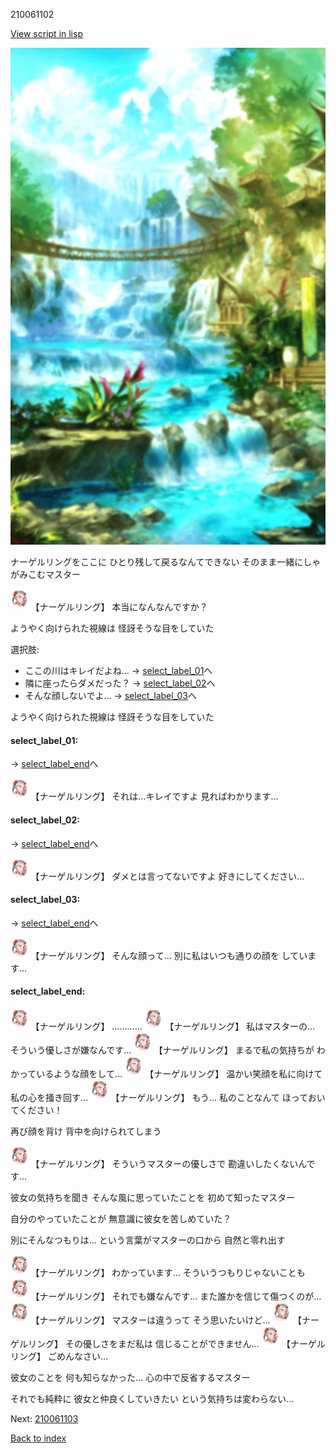 210061102

[View script in lisp](../scripts/210061102.txt)

![sea_jungle_day.png](../images/backgrounds/sea_jungle_day.png)

ナーゲルリングをここに
ひとり残して戻るなんてできない
そのまま一緒にしゃがみこむマスター

<img src="../images/units/2100611.png" alt="2100611.png" height="34"/>
【ナーゲルリング】
本当になんなんですか？

ようやく向けられた視線は
怪訝そうな目をしていた

選択肢:
- ここの川はキレイだよね… → [select_label_01](#select_label_01)へ
- 隣に座ったらダメだった？ → [select_label_02](#select_label_02)へ
- そんな顔しないでよ… → [select_label_03](#select_label_03)へ

ようやく向けられた視線は
怪訝そうな目をしていた

#### select_label_01:
 → [select_label_end](#select_label_end)へ

<img src="../images/units/2100611.png" alt="2100611.png" height="34"/>
【ナーゲルリング】
それは…キレイですよ
見ればわかります…

#### select_label_02:
 → [select_label_end](#select_label_end)へ

<img src="../images/units/2100611.png" alt="2100611.png" height="34"/>
【ナーゲルリング】
ダメとは言ってないですよ
好きにしてください…

#### select_label_03:
 → [select_label_end](#select_label_end)へ

<img src="../images/units/2100611.png" alt="2100611.png" height="34"/>
【ナーゲルリング】
そんな顔って…
別に私はいつも通りの顔を
しています…

#### select_label_end:

<img src="../images/units/2100611.png" alt="2100611.png" height="34"/>
【ナーゲルリング】
…………

<img src="../images/units/2100611.png" alt="2100611.png" height="34"/>
【ナーゲルリング】
私はマスターの…
そういう優しさが嫌なんです…

<img src="../images/units/2100611.png" alt="2100611.png" height="34"/>
【ナーゲルリング】
まるで私の気持ちが
わかっているような顔をして…

<img src="../images/units/2100611.png" alt="2100611.png" height="34"/>
【ナーゲルリング】
温かい笑顔を私に向けて
私の心を掻き回す…

<img src="../images/units/2100611.png" alt="2100611.png" height="34"/>
【ナーゲルリング】
もう…
私のことなんて
ほっておいてください！

再び顔を背け
背中を向けられてしまう

<img src="../images/units/2100611.png" alt="2100611.png" height="34"/>
【ナーゲルリング】
そういうマスターの優しさで
勘違いしたくないんです…

彼女の気持ちを聞き
そんな風に思っていたことを
初めて知ったマスター

自分のやっていたことが
無意識に彼女を苦しめていた？

別にそんなつもりは…
という言葉がマスターの口から
自然と零れ出す

<img src="../images/units/2100611.png" alt="2100611.png" height="34"/>
【ナーゲルリング】
わかっています…
そういうつもりじゃないことも

<img src="../images/units/2100611.png" alt="2100611.png" height="34"/>
【ナーゲルリング】
それでも嫌なんです…
また誰かを信じて傷つくのが…

<img src="../images/units/2100611.png" alt="2100611.png" height="34"/>
【ナーゲルリング】
マスターは違うって
そう思いたいけど…

<img src="../images/units/2100611.png" alt="2100611.png" height="34"/>
【ナーゲルリング】
その優しさをまだ私は
信じることができません…

<img src="../images/units/2100611.png" alt="2100611.png" height="34"/>
【ナーゲルリング】
ごめんなさい…

彼女のことを
何も知らなかった…
心の中で反省するマスター

それでも純粋に
彼女と仲良くしていきたい
という気持ちは変わらない…

Next: [210061103](210061103.md)

[Back to index](index.md)
